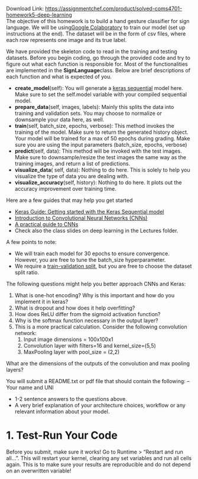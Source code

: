 Download Link: https://assignmentchef.com/product/solved-coms4701-homework5-deep-learning
<br>
The objective of this homework is to build a hand gesture classifier for sign language. We will be using <u>​</u><u><a href="https://colab.research.google.com/">Google Colaboratory</a></u>​ to train our model (set up instructions at the end). The dataset will be in the form of csv files, where each row represents one image and its true label.

We have provided the skeleton code to read in the training and testing datasets. Before you begin coding, go through the provided code and try to figure out what each function is responsible for. Most of the functionalities are implemented in the ​<strong>SignLanguage</strong>​ class. Below are brief descriptions of each function and what is expected of you.




<ul>

 <li><strong>create_model</strong>​(self): You will generate a ​<u><a href="https://keras.io/models/sequential/">keras sequential</a></u><u>​</u> model here. Make sure to set the self.model variable with your compiled sequential model.</li>

 <li><strong>prepare_data</strong>​(self, images, labels): Mainly this splits the data into training and validation sets. You may choose to normalize or downsample your data here, as well.</li>

 <li><strong>train</strong>​(self, batch_size, epochs, verbose): This method invokes the training of the model. Make sure to return the generated history object. Your model will be trained for a max of 50 epochs during grading. Make sure you are using the input parameters (batch_size, epochs, verbose)</li>

 <li><strong>predict</strong>​(self, data): This method will be invoked with the test images. Make sure to downsample/resize the test images the same way as the training images, and return a list of predictions.</li>

 <li><strong>visualize_data</strong>(​ self, data): Nothing to do here. This is solely to help you visualize the type of data you are dealing with.</li>

 <li><strong>visualize_accuracy</strong>​(self, history): Nothing to do here. It plots out the accuracy improvement over training time.</li>

</ul>

Here are a few guides that may help you get started

<ul>

 <li><u><a href="https://keras.io/getting-started/sequential-model-guide/">Keras Guide: Getting started with the Keras Sequential model</a></u></li>

 <li><u><a href="https://cs231n.github.io/convolutional-networks/">Introduction to Convolutional Neural Networks (CNNs)</a></u></li>

 <li><u><a href="https://ujjwalkarn.me/2016/08/11/intuitive-explanation-convnets/">A practical guide to CNNs</a></u></li>

 <li>Check also the class slides on deep learning in the Lectures folder.</li>

</ul>

A few points to note:

<ul>

 <li>We will train each model for 30 epochs to ensure convergence. However, you are free to tune the batch_size hyperparameter.</li>

 <li>We require a ​<u><a href="https://towardsdatascience.com/train-validation-and-test-sets-72cb40cba9e7">train-validation split</a></u>​, but you are free to choose the dataset split ratio.</li>

</ul>

The following questions might help you better approach CNNs and Keras:

<ol>

 <li>What is one-hot encoding? Why is this important and how do you implement it in keras?</li>

 <li>What is dropout and how does it help overfitting?</li>

 <li>How does ReLU differ from the sigmoid activation function?</li>

 <li>Why is the softmax function necessary in the output layer?</li>

 <li>This is a more practical calculation. Consider the following convolution network:

  <ol>

   <li>Input image dimensions = 100x100x1</li>

   <li>Convolution layer with filters=16 and kernel_size=(5,5)</li>

   <li>MaxPooling layer with pool_size = (2,2)</li>

  </ol></li>

</ol>

What are the dimensions of the outputs of the convolution and max pooling layers?

<strong> </strong>

You will submit a README.txt or pdf file that should contain the following: –           Your name and UNI

<ul>

 <li>1-2 sentence answers to the questions above.</li>

 <li>A very brief explanation of your architecture choices, workflow or any relevant information about your model.</li>

</ul>




<h1>1.  Test-Run Your Code</h1>

Before you submit, make sure it works! Go to Runtime &gt; “Restart and run all…”. This will restart your kernel, clearing any set variables and run all cells again. This is to make sure your results are reproducible and do not depend on an overwritten variable!